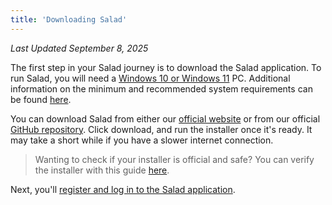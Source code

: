 ```yaml
---
title: 'Downloading Salad'
---
```


_Last Updated September 8, 2025_

The first step in your Salad journey is to download the Salad application. To run Salad, you will need a
[Windows 10 or Windows 11](/docs/FAQ/Compatibility/72-do-you-support-macos-and-linux) PC. Additional information on the
minimum and recommended system requirements can be found
[here](/docs/FAQ/Compatibility/78-is-my-machine-compatible-with-salad).

You can download Salad from either our [official website](https://www.salad.com/download) or from our official
[GitHub repository](https://github.com/SaladTechnologies/Salad-Applications/releases). Click download, and run the
installer once it's ready. It may take a short while if you have a slower internet connection.

> Wanting to check if your installer is official and safe? You can verify the installer with this guide
> [here](/docs/Guides/Your-PC/224-how-to-check-if-your-salad-installer-is-safe).

Next, you'll
[register and log in to the Salad application](/docs/Guides/Getting-Started/133-how-to-register-and-log-into-salad).
